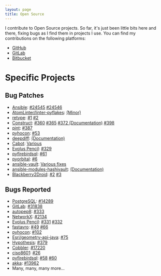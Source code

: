 ```yaml
---
layout: page
title: Open Source
---
```


I contribute to Open Source projects. So far, it's just been little bits here and there, fixing bugs as I find them in projects I use. You can find my contributions on the following platforms:

<div class="os-platform-list">
<ul class="list-inline text-center">
  <li>
    <a href="https://github.com/{{ site.author.github }}" title="GitHub">
      <span class="fa-stack fa-4x" aria-hidden="true">
        <i class="fa fa-circle fa-stack-2x"></i>
        <i class="fa fa-github fa-stack-1x fa-inverse"></i>
      </span>
      <span class="sr-only">GitHub</span>
    </a>
  </li>
  <li>
    <a href="https://gitlab.com/{{ site.author.gitlab }}" title="GitLab">
      <span class="fa-stack fa-4x" aria-hidden="true">
        <i class="fa fa-circle fa-stack-2x"></i>
        <i class="fa fa-gitlab fa-stack-1x fa-inverse"></i>
      </span>
      <span class="sr-only">GitLab</span>
    </a>
  </li>
  <li>
    <a href="https://bitbucket.org/{{ site.author.bitbucket }}" title="Bitbucket">
      <span class="fa-stack fa-4x" aria-hidden="true">
        <i class="fa fa-circle fa-stack-2x"></i>
        <i class="fa fa-bitbucket fa-stack-1x fa-inverse"></i>
      </span>
      <span class="sr-only">Bitbucket</span>
    </a>
  </li>
</ul>
</div>

# Specific Projects

## Bug Patches

* [Ansible](https://www.ansible.com/): [#24545](https://github.com/ansible/ansible/issues/24545) [#24546](https://github.com/ansible/ansible/issues/24546)
* [AtomLinter/linter-pyflakes](https://github.com/AtomLinter/linter-pyflakes): [(Minor)](https://github.com/AtomLinter/linter-pyflakes/commit/8c0a12478f138451c13fc32e0e3c5fe4116a947e)
* [retype](https://github.com/ambv/retype): [#1](https://github.com/ambv/retype/issues/1) [#2](https://github.com/ambv/retype/issues/2)
* [Construct](https://construct.readthedocs.io/en/latest/): [#360](https://github.com/construct/construct/issues/360) [#365](https://github.com/construct/construct/issues/365) [#372 (Documentation)](https://github.com/construct/construct/pull/372) [#398](https://github.com/construct/construct/issues/398)
* [pint](https://pint.readthedocs.io): [#387](https://github.com/hgrecco/pint/issues/387)
* [pyhocon](https://github.com/chimpler/pyhocon): [#53](https://github.com/chimpler/pyhocon/issues/53)
* [deepdiff](https://github.com/seperman/deepdiff): [(Documentation)](https://github.com/seperman/deepdiff/commit/10a117476c729a333b9b07f4d12c39adcb9c053c)
* [Cabot](https://github.com/arachnys/cabot): [Various](https://github.com/arachnys/cabot/issues?utf8=%E2%9C%93&q=author%3Amovermeyer%20)
* [Evolus Pencil](https://github.com/evolus/pencil): [#329](https://github.com/evolus/pencil/pull/329)
* [pyfirebirdsql](https://github.com/nakagami/pyfirebirdsql): [#61](https://github.com/nakagami/pyfirebirdsql/issues/61)
* [pyorbital](https://github.com/pytroll/pyorbital): [#6](https://github.com/pytroll/pyorbital/issues/6)
* [ansible-vault](https://github.com/jhaals/ansible-vault): [Various fixes](https://github.com/jhaals/ansible-vault/commits?author=movermeyer)
* [ansible-modules-hashivault](https://github.com/TerryHowe/ansible-modules-hashivault): [(Documentation)](https://github.com/TerryHowe/ansible-modules-hashivault/commit/a748049b2a5403507c3e84b24b44701ae5f9e9e5)
* [Blackberry2Droid](https://github.com/davehope/Blackberry2Droid): [#2](https://github.com/davehope/Blackberry2Droid/pull/2) [#3](https://github.com/davehope/Blackberry2Droid/pull/3)

## Bugs Reported

* [PostgreSQL](https://www.postgresql.org/): [#14289](https://www.postgresql.org/message-id/20160818174414.1529.37913%40wrigleys.postgresql.org)
* [GitLab](https://gitlab.com): [#31838](https://gitlab.com/gitlab-org/gitlab-ce/issues/31838)
* [autopep8](https://pypi.python.org/pypi/autopep8): [#333](https://github.com/hhatto/autopep8/issues/333)
* [NetworkX](https://networkx.github.io/): [#2134](https://github.com/networkx/networkx/issues/2134)
* [Evolus Pencil](https://github.com/evolus/pencil): [#331](https://github.com/evolus/pencil/pull/331) [#332](https://github.com/evolus/pencil/pull/332)
* [fastavro](https://github.com/tebeka/fastavro): [#49](https://github.com/tebeka/fastavro/issues/49) [#66](https://github.com/tebeka/fastavro/issues/66)
* [pyhocon](https://github.com/chimpler/pyhocon): [#102](https://github.com/chimpler/pyhocon/issues/102)
* [Esri/geometry-api-java](https://github.com/Esri/geometry-api-java/): [#75](https://github.com/Esri/geometry-api-java/issues/75)
* [Hypothesis](http://hypothesis.works/): [#379](https://github.com/HypothesisWorks/hypothesis-python/issues/379)
* [Cobbler](https://cobbler.github.io/): [#17220](https://github.com/cobbler/cobbler/issues/17220)
* [ciso8601](https://github.com/closeio/ciso8601/): [#26](https://github.com/closeio/ciso8601/issues/26)
* [pyfirebirdsql](https://github.com/nakagami/pyfirebirdsql): [#58](https://github.com/nakagami/pyfirebirdsql/issues/58) [#60](https://github.com/nakagami/pyfirebirdsql/issues/60)
* [akka](http://akka.io/): [#13962](https://github.com/akka/akka/issues/13962)
* Many, many, many more...
